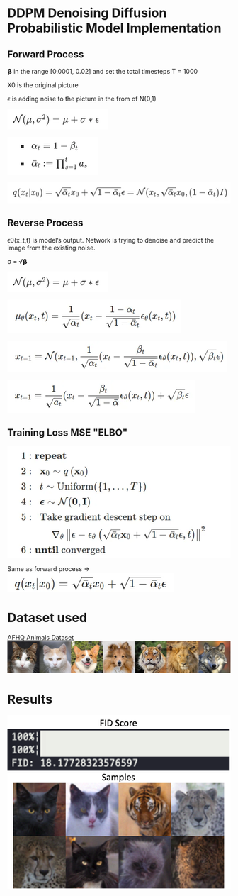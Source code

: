 # DDPM Denoising Diffusion Probabilistic Model Implementation

## Forward Process
𝝱 in the range [0.0001, 0.02] and set the total timesteps T = 1000

X0 is the original picture

ϵ is adding noise to the picture in the from of N(0,1)

![pic](assets/DDPM-pre-forward.png)

![pic](assets/DDPM-alpha-forward.png)

![pic](assets/DDPM-forward.png)

## Reverse Process
ϵθ​(x_t​,t) is model’s output. Network is trying to denoise and predict the image from the existing noise.

σ = √𝝱

![pic](assets/DDPM-pre-forward.png)

![pic](assets/DDPM-reverse-mean.png)

![pic](assets/DDPM-reverse-xt-1.png)

![pic](assets/DDPM-reverse-xt-1-2.png)


## Training Loss MSE "ELBO"

![pic](assets/DDPM-loss1.png)

Same as forward process => ![pic](assets/DDPM-loss2.png)

# Dataset used
[AFHQ Animals Dataset](https://huggingface.co/datasets/huggan/AFHQ)
![pic](assets/AFHQ-dataset.png)

# Results
![pic](assets/task2_output_example.png)
